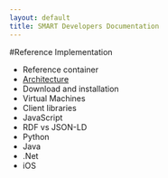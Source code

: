 ```yaml
---
layout: default
title: SMART Developers Documentation
---
```


#Reference Implementation

* Reference container
 * [Architecture](architecture.html)
 * Download and installation
 * Virtual Machines
* Client libraries
 * JavaScript
  * RDF vs JSON-LD
 * Python
 * Java
 * .Net
 * iOS